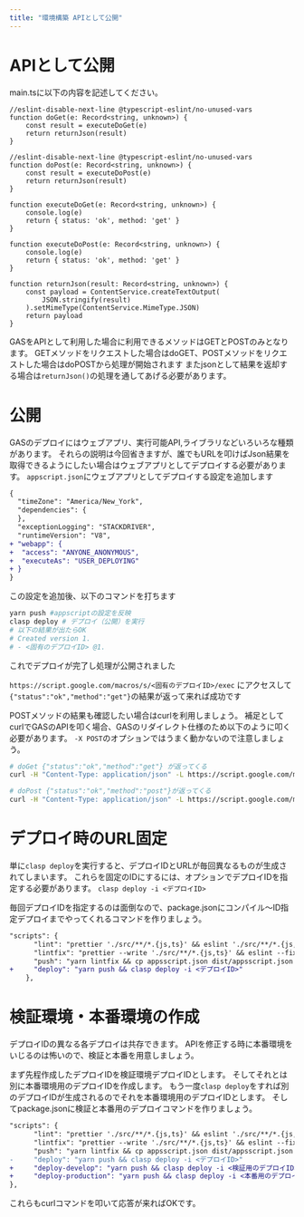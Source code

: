 ```yaml
---
title: "環境構築 APIとして公開"
---
```

# APIとして公開
main.tsに以下の内容を記述してください。
```ts: main.ts
//eslint-disable-next-line @typescript-eslint/no-unused-vars
function doGet(e: Record<string, unknown>) {
    const result = executeDoGet(e)
    return returnJson(result)
}

//eslint-disable-next-line @typescript-eslint/no-unused-vars
function doPost(e: Record<string, unknown>) {
    const result = executeDoPost(e)
    return returnJson(result)
}

function executeDoGet(e: Record<string, unknown>) {
    console.log(e)
    return { status: 'ok', method: 'get' }
}

function executeDoPost(e: Record<string, unknown>) {
    console.log(e)
    return { status: 'ok', method: 'get' }
}

function returnJson(result: Record<string, unknown>) {
    const payload = ContentService.createTextOutput(
        JSON.stringify(result)
    ).setMimeType(ContentService.MimeType.JSON)
    return payload
}
```

GASをAPIとして利用した場合に利用できるメソッドはGETとPOSTのみとなります。
GETメソッドをリクエストした場合はdoGET、POSTメソッドをリクエストした場合はdoPOSTから処理が開始されます
またjsonとして結果を返却する場合は`returnJson()`の処理を通してあげる必要があります。

# 公開
GASのデプロイにはウェブアプリ、実行可能API,ライブラリなどいろいろな種類があります。
それらの説明は今回省きますが、誰でもURLを叩けばJson結果を取得できるようにしたい場合はウェブアプリとしてデプロイする必要があります。
`appscript.json`にウェブアプリとしてデプロイする設定を追加します

```diff json:appscript.json
{
  "timeZone": "America/New_York",
  "dependencies": {
  },
  "exceptionLogging": "STACKDRIVER",
  "runtimeVersion": "V8",
+ "webapp": {
+  "access": "ANYONE_ANONYMOUS",
+  "executeAs": "USER_DEPLOYING"
+ }
}
```

この設定を追加後、以下のコマンドを打ちます
```sh
yarn push #appscriptの設定を反映
clasp deploy # デプロイ（公開）を実行
# 以下の結果が出たらOK
# Created version 1.
# - <固有のデプロイID> @1.
```
これでデプロイが完了し処理が公開されました

`https://script.google.com/macros/s/<固有のデプロイID>/exec`
にアクセスして`{"status":"ok","method":"get"}`の結果が返って来れば成功です

POSTメソッドの結果も確認したい場合はcurlを利用しましょう。
補足としてcurlでGASのAPIを叩く場合、GASのリダイレクト仕様のため以下のように叩く必要があります。
`-X POST`のオプションではうまく動かないので注意しましょう。
```sh
# doGet {"status":"ok","method":"get"} が返ってくる
curl -H "Content-Type: application/json" -L https://script.google.com/macros/s/<デプロイID文字列>/exec

# doPost {"status":"ok","method":"post"}が返ってくる
curl -H "Content-Type: application/json" -L https://script.google.com/macros/s/<デプロイID文字列>/exec -d {}
```

# デプロイ時のURL固定
単に`clasp deploy`を実行すると、デプロイIDとURLが毎回異なるものが生成されてしまいます。
これらを固定のIDにするには、オプションでデプロイIDを指定する必要があります。
`clasp deploy -i <デプロイID>`

毎回デプロイIDを指定するのは面倒なので、package.jsonにコンパイル〜ID指定デプロイまでやってくれるコマンドを作りましょう。
```diff json
"scripts": {
      "lint": "prettier './src/**/*.{js,ts}' && eslint './src/**/*.{js,ts}'",
      "lintfix": "prettier --write './src/**/*.{js,ts}' && eslint --fix './src/**/*.{js,ts}'",
      "push": "yarn lintfix && cp appsscript.json dist/appsscript.json && tsc && clasp push -f",
+     "deploy": "yarn push && clasp deploy -i <デプロイID>"
    },
```

# 検証環境・本番環境の作成
デプロイIDの異なる各デプロイは共存できます。
APIを修正する時に本番環境をいじるのは怖いので、検証と本番を用意しましょう。

まず先程作成したデプロイIDを検証環境デプロイIDとします。
そしてそれとは別に本番環境用のデプロイIDを作成します。
もう一度`clasp deploy`をすれば別のデプロイIDが生成されるのでそれを本番環境用のデプロイIDとします。
そしてpackage.jsonに検証と本番用のデプロイコマンドを作りましょう。

```diff json
"scripts": {
      "lint": "prettier './src/**/*.{js,ts}' && eslint './src/**/*.{js,ts}'",
      "lintfix": "prettier --write './src/**/*.{js,ts}' && eslint --fix './src/**/*.{js,ts}'",
      "push": "yarn lintfix && cp appsscript.json dist/appsscript.json && tsc && clasp push -f",
-     "deploy": "yarn push && clasp deploy -i <デプロイID>"
+     "deploy-develop": "yarn push && clasp deploy -i <検証用のデプロイID>",
+     "deploy-production": "yarn push && clasp deploy -i <本番用のデプロイID>"
},
```
これらもcurlコマンドを叩いて応答が来ればOKです。
